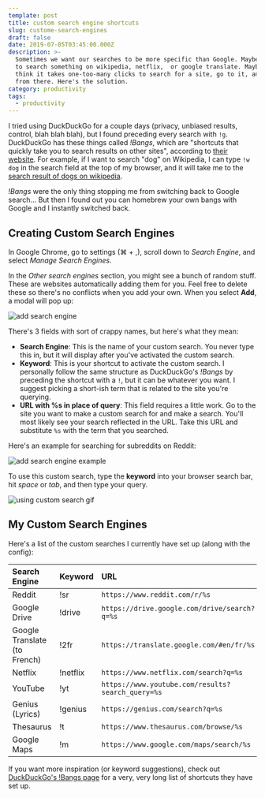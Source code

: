 ```yaml
---
template: post
title: custom search engine shortcuts
slug: custome-search-engines
draft: false
date: 2019-07-05T03:45:00.000Z
description: >-
  Sometimes we want our searches to be more specific than Google. Maybe we want
  to search something on wikipedia, netflix,  or google translate. Maybe you
  think it takes one-too-many clicks to search for a site, go to it, and search
  from there. Here's the solution.
category: productivity
tags:
  - productivity
---
```

I tried using DuckDuckGo for a couple days (privacy, unbiased results, control, blah blah blah), but I found preceding every search with `!g`. DuckDuckGo has these things called _!Bangs_, which are "shortcuts that quickly take you to search results on other sites", according to [their website](https://duckduckgo.com/bang). For example, if I want to search "dog" on Wikipedia, I can type `!w dog` in the search field at the top of my browser, and it will take me to the [search result of dogs on wikipedia](https://en.wikipedia.org/wiki/Dog).

_!Bangs_ were the only thing stopping me from switching back to Google search... But then I found out you can homebrew your own bangs with Google and I instantly switched back.

## Creating Custom Search Engines

In Google Chrome, go to settings (⌘ + ,), scroll down to _Search Engine_, and select _Manage Search Engines_.

In the _Other search engines_ section, you might see a bunch of random stuff. These are websites automatically adding them for you. Feel free to delete these so there's no conflicts when you add your own. When you select **Add**, a modal will pop up:

![add search engine](/media/custom_search_engine.png "Add New Search Engine")

There's 3 fields with sort of crappy names, but here's what they mean:

* **Search Engine**: This is the name of your custom search. You never type this in, but it will display after you've activated the custom search.
* **Keyword**: This is your shortcut to activate the custom search. I personally follow the same structure as DuckDuckGo's _!Bangs_ by preceding the shortcut with a `!`, but it can be whatever you want. I suggest picking a short-ish term that is related to the site you're querying.
* **URL with %s in place of query**: This field requires a little work. Go to the site you want to make a custom search for and make a search. You'll most likely see your search reflected in the URL. Take this URL and substitute `%s` with the term that you searched.

Here's an example for searching for subreddits on Reddit:

![add search engine example](/media/custom_search_example.png "New Search Engine Example")

To use this custom search, type the **keyword** into your browser search bar, hit _space_ or _tab_, and then type your query.

![using custom search gif](/media/custom_search.gif "Using Custom Search")

## My Custom Search Engines

Here's a list of the custom searches I currently have set up (along with the config):

| Search Engine | Keyword | URL |
|:---|:---|:---|
| Reddit | !sr | `https://www.reddit.com/r/%s` |
| Google Drive | !drive | `https://drive.google.com/drive/search?q=%s` |
| Google Translate (to French) | !2fr | `https://translate.google.com/#en/fr/%s` |
| Netflix | !netflix | `https://www.netflix.com/search?q=%s` |
| YouTube | !yt | `https://www.youtube.com/results?search_query=%s` |
| Genius (Lyrics) | !genius | `https://genius.com/search?q=%s` |
| Thesaurus | !t | `https://www.thesaurus.com/browse/%s` |
| Google Maps | !m | `https://www.google.com/maps/search/%s` |

If you want more inspiration (or keyword suggestions), check out [DuckDuckGo's !Bangs page](https://duckduckgo.com/bang) for a very, very long list of shortcuts they have set up.
